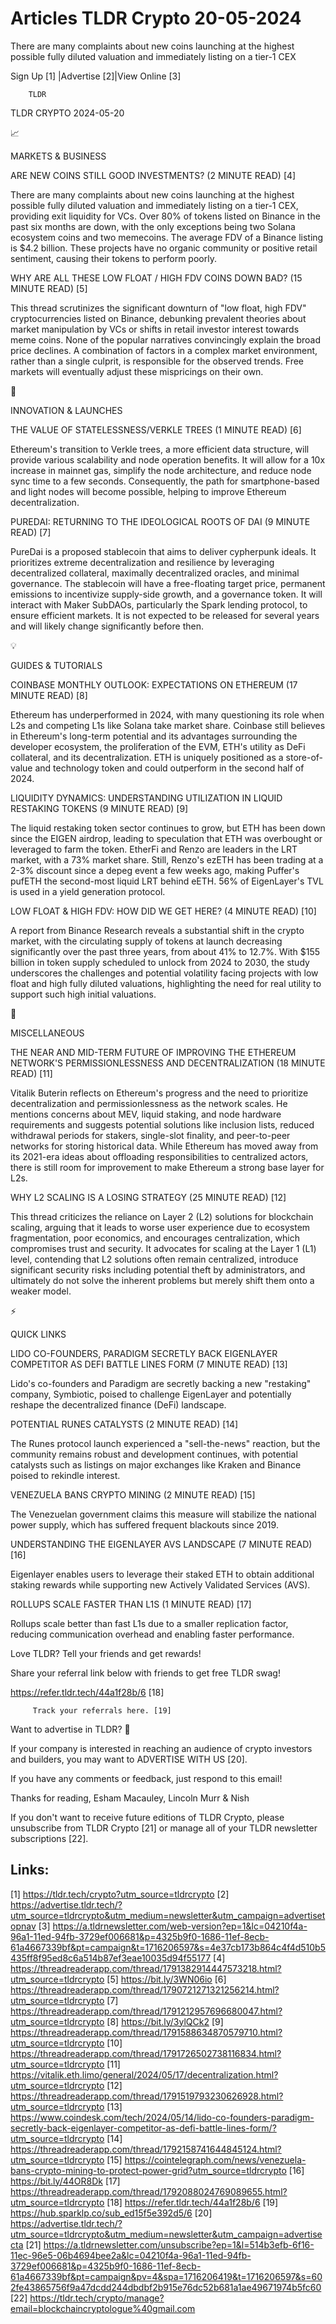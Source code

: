 # Articles TLDR Crypto 20-05-2024

There are many complaints about new coins launching at the highest
possible fully diluted valuation and immediately listing on a tier-1
CEX  

 Sign Up [1] |Advertise [2]|View Online [3] 

		TLDR 

TLDR CRYPTO 2024-05-20

📈 

MARKETS & BUSINESS

 ARE NEW COINS STILL GOOD INVESTMENTS? (2 MINUTE READ) [4] 

 There are many complaints about new coins launching at the highest
possible fully diluted valuation and immediately listing on a tier-1
CEX, providing exit liquidity for VCs. Over 80% of tokens listed on
Binance in the past six months are down, with the only exceptions
being two Solana ecosystem coins and two memecoins. The average FDV of
a Binance listing is $4.2 billion. These projects have no organic
community or positive retail sentiment, causing their tokens to
perform poorly. 

 WHY ARE ALL THESE LOW FLOAT / HIGH FDV COINS DOWN BAD? (15 MINUTE
READ) [5] 

 This thread scrutinizes the significant downturn of "low float, high
FDV" cryptocurrencies listed on Binance, debunking prevalent theories
about market manipulation by VCs or shifts in retail investor interest
towards meme coins. None of the popular narratives convincingly
explain the broad price declines. A combination of factors in a
complex market environment, rather than a single culprit, is
responsible for the observed trends. Free markets will eventually
adjust these mispricings on their own. 

🚀 

INNOVATION & LAUNCHES

 THE VALUE OF STATELESSNESS/VERKLE TREES (1 MINUTE READ) [6] 

 Ethereum's transition to Verkle trees, a more efficient data
structure, will provide various scalability and node operation
benefits. It will allow for a 10x increase in mainnet gas, simplify
the node architecture, and reduce node sync time to a few seconds.
Consequently, the path for smartphone-based and light nodes will
become possible, helping to improve Ethereum decentralization. 

 PUREDAI: RETURNING TO THE IDEOLOGICAL ROOTS OF DAI (9 MINUTE READ)
[7] 

 PureDai is a proposed stablecoin that aims to deliver cypherpunk
ideals. It prioritizes extreme decentralization and resilience by
leveraging decentralized collateral, maximally decentralized oracles,
and minimal governance. The stablecoin will have a free-floating
target price, permanent emissions to incentivize supply-side growth,
and a governance token. It will interact with Maker SubDAOs,
particularly the Spark lending protocol, to ensure efficient markets.
It is not expected to be released for several years and will likely
change significantly before then. 

💡 

GUIDES & TUTORIALS

 COINBASE MONTHLY OUTLOOK: EXPECTATIONS ON ETHEREUM (17 MINUTE READ)
[8] 

 Ethereum has underperformed in 2024, with many questioning its role
when L2s and competing L1s like Solana take market share. Coinbase
still believes in Ethereum's long-term potential and its advantages
surrounding the developer ecosystem, the proliferation of the EVM,
ETH's utility as DeFi collateral, and its decentralization. ETH is
uniquely positioned as a store-of-value and technology token and could
outperform in the second half of 2024. 

 LIQUIDITY DYNAMICS: UNDERSTANDING UTILIZATION IN LIQUID RESTAKING
TOKENS (9 MINUTE READ) [9] 

 The liquid restaking token sector continues to grow, but ETH has been
down since the EIGEN airdrop, leading to speculation that ETH was
overbought or leveraged to farm the token. EtherFi and Renzo are
leaders in the LRT market, with a 73% market share. Still, Renzo's
ezETH has been trading at a 2-3% discount since a depeg event a few
weeks ago, making Puffer's pufETH the second-most liquid LRT behind
eETH. 56% of EigenLayer's TVL is used in a yield generation protocol. 

 LOW FLOAT & HIGH FDV: HOW DID WE GET HERE? (4 MINUTE READ) [10] 

 A report from Binance Research reveals a substantial shift in the
crypto market, with the circulating supply of tokens at launch
decreasing significantly over the past three years, from about 41% to
12.7%. With $155 billion in token supply scheduled to unlock from 2024
to 2030, the study underscores the challenges and potential volatility
facing projects with low float and high fully diluted valuations,
highlighting the need for real utility to support such high initial
valuations. 

🦄 

MISCELLANEOUS

 THE NEAR AND MID-TERM FUTURE OF IMPROVING THE ETHEREUM NETWORK'S
PERMISSIONLESSNESS AND DECENTRALIZATION (18 MINUTE READ) [11] 

 Vitalik Buterin reflects on Ethereum's progress and the need to
prioritize decentralization and permissionlessness as the network
scales. He mentions concerns about MEV, liquid staking, and node
hardware requirements and suggests potential solutions like inclusion
lists, reduced withdrawal periods for stakers, single-slot finality,
and peer-to-peer networks for storing historical data. While Ethereum
has moved away from its 2021-era ideas about offloading
responsibilities to centralized actors, there is still room for
improvement to make Ethereum a strong base layer for L2s. 

 WHY L2 SCALING IS A LOSING STRATEGY (25 MINUTE READ) [12] 

 This thread criticizes the reliance on Layer 2 (L2) solutions for
blockchain scaling, arguing that it leads to worse user experience due
to ecosystem fragmentation, poor economics, and encourages
centralization, which compromises trust and security. It advocates for
scaling at the Layer 1 (L1) level, contending that L2 solutions often
remain centralized, introduce significant security risks including
potential theft by administrators, and ultimately do not solve the
inherent problems but merely shift them onto a weaker model. 

⚡ 

QUICK LINKS

 LIDO CO-FOUNDERS, PARADIGM SECRETLY BACK EIGENLAYER COMPETITOR AS
DEFI BATTLE LINES FORM (7 MINUTE READ) [13] 

 Lido's co-founders and Paradigm are secretly backing a new
"restaking" company, Symbiotic, poised to challenge EigenLayer and
potentially reshape the decentralized finance (DeFi) landscape. 

 POTENTIAL RUNES CATALYSTS (2 MINUTE READ) [14] 

 The Runes protocol launch experienced a "sell-the-news" reaction, but
the community remains robust and development continues, with potential
catalysts such as listings on major exchanges like Kraken and Binance
poised to rekindle interest. 

 VENEZUELA BANS CRYPTO MINING (2 MINUTE READ) [15] 

 The Venezuelan government claims this measure will stabilize the
national power supply, which has suffered frequent blackouts since
2019. 

 UNDERSTANDING THE EIGENLAYER AVS LANDSCAPE (7 MINUTE READ) [16] 

 Eigenlayer enables users to leverage their staked ETH to obtain
additional staking rewards while supporting new Actively Validated
Services (AVS). 

 ROLLUPS SCALE FASTER THAN L1S (1 MINUTE READ) [17] 

 Rollups scale better than fast L1s due to a smaller replication
factor, reducing communication overhead and enabling faster
performance. 

Love TLDR? Tell your friends and get rewards!

 Share your referral link below with friends to get free TLDR swag! 

 https://refer.tldr.tech/44a1f28b/6 [18] 

		 Track your referrals here. [19] 

Want to advertise in TLDR? 📰

 If your company is interested in reaching an audience of crypto
investors and builders, you may want to ADVERTISE WITH US [20]. 

 If you have any comments or feedback, just respond to this email! 

Thanks for reading, 
Esham Macauley, Lincoln Murr & Nish 

If you don't want to receive future editions of TLDR Crypto, please
unsubscribe from TLDR Crypto [21] or manage all of your TLDR
newsletter subscriptions [22]. 

 

Links:
------
[1] https://tldr.tech/crypto?utm_source=tldrcrypto
[2] https://advertise.tldr.tech/?utm_source=tldrcrypto&utm_medium=newsletter&utm_campaign=advertisetopnav
[3] https://a.tldrnewsletter.com/web-version?ep=1&lc=04210f4a-96a1-11ed-94fb-3729ef006681&p=4325b9f0-1686-11ef-8ecb-61a4667339bf&pt=campaign&t=1716206597&s=4e37cb173b864c4f4d510b5435ff8f95ed8c6a514b87ef3eae10035d94f55177
[4] https://threadreaderapp.com/thread/1791382914447573218.html?utm_source=tldrcrypto
[5] https://bit.ly/3WN06io
[6] https://threadreaderapp.com/thread/1790721271321256214.html?utm_source=tldrcrypto
[7] https://threadreaderapp.com/thread/1791212957696680047.html?utm_source=tldrcrypto
[8] https://bit.ly/3ylQCk2
[9] https://threadreaderapp.com/thread/1791588634870579710.html?utm_source=tldrcrypto
[10] https://threadreaderapp.com/thread/1791726502738116834.html?utm_source=tldrcrypto
[11] https://vitalik.eth.limo/general/2024/05/17/decentralization.html?utm_source=tldrcrypto
[12] https://threadreaderapp.com/thread/1791519793230626928.html?utm_source=tldrcrypto
[13] https://www.coindesk.com/tech/2024/05/14/lido-co-founders-paradigm-secretly-back-eigenlayer-competitor-as-defi-battle-lines-form/?utm_source=tldrcrypto
[14] https://threadreaderapp.com/thread/1792158741644845124.html?utm_source=tldrcrypto
[15] https://cointelegraph.com/news/venezuela-bans-crypto-mining-to-protect-power-grid?utm_source=tldrcrypto
[16] https://bit.ly/44OR8Dk
[17] https://threadreaderapp.com/thread/1792088024769089655.html?utm_source=tldrcrypto
[18] https://refer.tldr.tech/44a1f28b/6
[19] https://hub.sparklp.co/sub_ed15f5e392d5/6
[20] https://advertise.tldr.tech/?utm_source=tldrcrypto&utm_medium=newsletter&utm_campaign=advertisecta
[21] https://a.tldrnewsletter.com/unsubscribe?ep=1&l=514b3efb-6f16-11ec-96e5-06b4694bee2a&lc=04210f4a-96a1-11ed-94fb-3729ef006681&p=4325b9f0-1686-11ef-8ecb-61a4667339bf&pt=campaign&pv=4&spa=1716206419&t=1716206597&s=602fe43865756f9a47dcdd244dbdbf2b915e76dc52b681a1ae49671974b5fc60
[22] https://tldr.tech/crypto/manage?email=blockchaincryptologue%40gmail.com